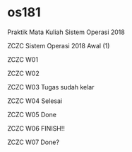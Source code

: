 # os181
Praktik Mata Kuliah Sistem Operasi 2018

ZCZC Sistem Operasi 2018 Awal (1)

ZCZC W01

ZCZC W02

ZCZC W03 Tugas sudah kelar

ZCZC W04 Selesai

ZCZC W05 Done

ZCZC W06 FINISH!!

ZCZC W07 Done?
